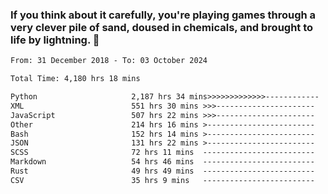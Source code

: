 ### If you think about it carefully, you're playing games through a very clever pile of sand, doused in chemicals, and brought to life by lightning.  👋


<!--START_SECTION:waka-->

```txt
From: 31 December 2018 - To: 03 October 2024

Total Time: 4,180 hrs 18 mins

Python                     2,187 hrs 34 mins>>>>>>>>>>>>>------------   52.34 %
XML                        551 hrs 30 mins >>>----------------------   13.19 %
JavaScript                 507 hrs 22 mins >>>----------------------   12.14 %
Other                      214 hrs 16 mins >------------------------   05.13 %
Bash                       152 hrs 14 mins >------------------------   03.64 %
JSON                       131 hrs 22 mins >------------------------   03.14 %
SCSS                       72 hrs 11 mins  -------------------------   01.73 %
Markdown                   54 hrs 46 mins  -------------------------   01.31 %
Rust                       49 hrs 49 mins  -------------------------   01.19 %
CSV                        35 hrs 9 mins   -------------------------   00.84 %
```

<!--END_SECTION:waka-->
